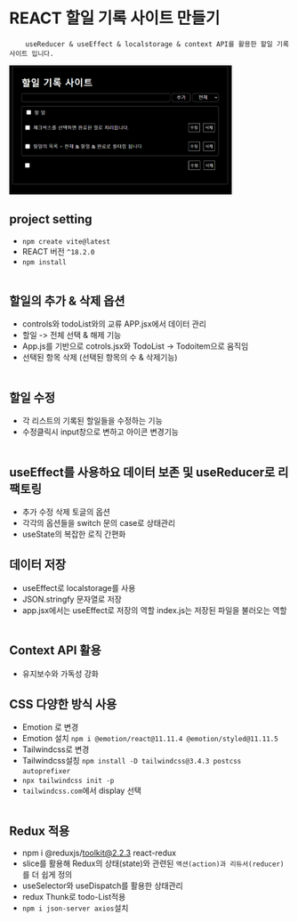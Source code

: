 # REACT 할일 기록 사이트 만들기<br/>

```
    useReducer & useEffect & localstorage & context API를 활용한 할일 기록 사이트 입니다. 
```
<img src="./todo.png" alt="이미지 설명" width="400"/>

## project setting <br/>
- `npm create vite@latest`<br/>
- REACT 버전 `^18.2.0`<br/>
- `npm install`<br/><br/>


## 할일의 추가 & 삭제 옵션  <br/>

- controls와 todoList와의 교류 APP.jsx에서 데이터 관리 <br/>
- 할일 -> 전체 선택 & 해제 기능<br/>
- App.js를 기반으로 cotrols.jsx와 TodoList -> Todoitem으로 움직임 <br/>
- 선택된 항목 삭제 (선택된 항목의 수 & 삭제기능)<br/><br/>


## 할일 수정 <br/>

- 각 리스트의 기록된 할일들을 수정하는 기능 <br/>
- 수정클릭시 input창으로 변하고 아이콘 변경기능<br/><br/>

## useEffect를 사용하요 데이터 보존 및 useReducer로 리팩토링 <br/>

- 추가 수정 삭제 토글의 옵션 <br/>
- 각각의 옵션들을 switch 문의 case로 상태관리 <br/>
- useState의 복잡한 로직 간편화 <br/>

## 데이터 저장<br/>

- useEffect로 localstorage를 사용<br/>
- JSON.stringfy 문자열로 저장 <br/>
- app.jsx에서는 useEffect로 저장의 역할 index.js는 저장된 파일을 불러오는 역할 <br/><br/>

## Context API 활용 <br/>

- 유지보수와 가독성 강화 <br/>

## CSS 다양한 방식 사용 <br/>

- Emotion 로 변경 <br/>
- Emotion 설치 `npm i @emotion/react@11.11.4 @emotion/styled@11.11.5`<br/>
- Tailwindcss로 변경 <br/>
- Tailwindcss설칭 `npm install -D tailwindcss@3.4.3 postcss autoprefixer`<br/>
- `npx tailwindcss init -p`<br/>
- `tailwindcss.com`에서 display 선택<br/><br/>

## Redux 적용 <br/>

- npm i @reduxjs/toolkit@2.2.3 react-redux<br/>
- slice를 활용해  Redux의 상태(state)와 관련된 `액션(action)과 리듀서(reducer)`를 더 쉽게 정의<br/>
- useSelector와 useDispatch를 활용한 상태관리  <br/>
- redux Thunk로 todo-List적용 <br/>
- `npm i json-server axios`설치<br/>









